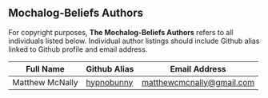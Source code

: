 ## Mochalog-Beliefs Authors

For copyright purposes, **The Mochalog-Beliefs Authors** refers to all individuals listed below.
Individual author listings should include Github alias linked to Github profile and email address.

| Full Name               | Github Alias                                  | Email Address                               |
|-------------------------|-----------------------------------------------|---------------------------------------------|
| Matthew McNally         | [hypnobunny](https://github.com/hypnobunny)   | matthewcmcnally@gmail.com                   |
